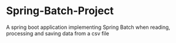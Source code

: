 # Spring-Batch-Project
A spring boot application implementing Spring Batch when reading, processing and saving data from a csv file 
